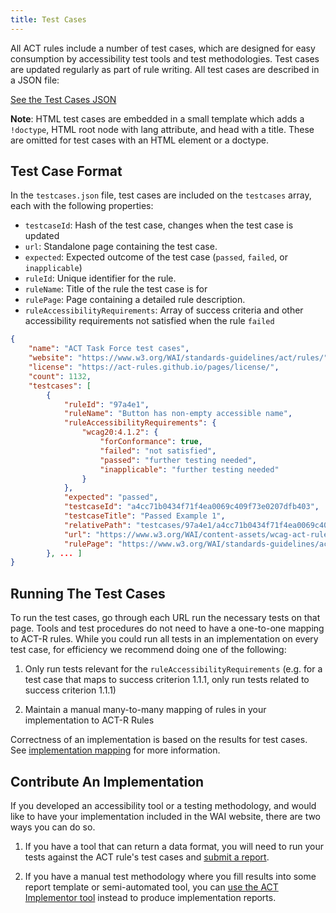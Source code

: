 ```yaml
---
title: Test Cases
---
```


All ACT rules include a number of test cases, which are designed for easy consumption by accessibility test tools and test methodologies. Test cases are updated regularly as part of rule writing. All test cases are described in a JSON file:

 <a class='btn' href='https://www.w3.org/WAI/content-assets/wcag-act-rules/testcases.json'>
	See the Test Cases JSON
 </a>

**Note**: HTML test cases are embedded in a small template which adds a `!doctype`, HTML root node with lang attribute, and head with a title. These are omitted for test cases with an HTML element or a doctype.

## Test Case Format

In the `testcases.json` file, test cases are included on the `testcases` array, each with the following properties:

- `testcaseId`: Hash of the test case, changes when the test case is updated
- `url`: Standalone page containing the test case.
- `expected`: Expected outcome of the test case (`passed`, `failed`, or `inapplicable`)
- `ruleId`: Unique identifier for the rule.
- `ruleName`: Title of the rule the test case is for
- `rulePage`: Page containing a detailed rule description.
- `ruleAccessibilityRequirements`: Array of success criteria and other accessibility requirements not satisfied when the rule `failed`

```json
{
	"name": "ACT Task Force test cases",
	"website": "https://www.w3.org/WAI/standards-guidelines/act/rules/",
	"license": "https://act-rules.github.io/pages/license/",
	"count": 1132,
	"testcases": [
		{
			"ruleId": "97a4e1",
			"ruleName": "Button has non-empty accessible name",
			"ruleAccessibilityRequirements": {
				"wcag20:4.1.2": {
					"forConformance": true,
					"failed": "not satisfied",
					"passed": "further testing needed",
					"inapplicable": "further testing needed"
				}
			},
			"expected": "passed",
			"testcaseId": "a4cc71b0434f71f4ea0069c409f73e0207dfb403",
			"testcaseTitle": "Passed Example 1",
			"relativePath": "testcases/97a4e1/a4cc71b0434f71f4ea0069c409f73e0207dfb403.html",
			"url": "https://www.w3.org/WAI/content-assets/wcag-act-rules/testcases/97a4e1/a4cc71b0434f71f4ea0069c409f73e0207dfb403.html",
			"rulePage": "https://www.w3.org/WAI/standards-guidelines/act/rules/97a4e1/proposed/"
		}, ... ]
}
```

## Running The Test Cases

To run the test cases, go through each URL run the necessary tests on that page. Tools and test procedures do not need to have a one-to-one mapping to ACT-R rules. While you could run all tests in an implementation on every test case, for efficiency we recommend doing one of the following:

1. Only run tests relevant for the `ruleAccessibilityRequirements` (e.g. for a test case that maps to success criterion 1.1.1, only run tests related to success criterion 1.1.1)

2. Maintain a manual many-to-many mapping of rules in your implementation to ACT-R Rules

Correctness of an implementation is based on the results for test cases. See [implementation mapping](../mapping/) for more information.

## Contribute An Implementation

If you developed an accessibility tool or a testing methodology, and would like to have your implementation included in the WAI website, there are two ways you can do so.

1. If you have a tool that can return a data format, you will need to run your tests against the ACT rule's test cases and [submit a report](../reporting/).

2. If you have a manual test methodology where you fill results into some report template or semi-automated tool, you can [use the ACT Implementor tool](https://act-implementor.netlify.app/#/) instead to produce implementation reports.
